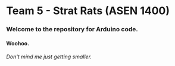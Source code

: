 # Team 5 - Strat Rats (ASEN 1400)
### Welcome to the repository for Arduino code.
#### Woohoo.
###### Don't mind me just getting smaller.
